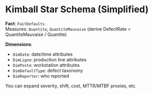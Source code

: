 # Kimball Star Schema (Simplified)

**Fact**: `FaitDefaults`  
Measures: `Quantite`, `QuantiteMauvaise` (derive DefectRate = QuantiteMauvaise / Quantite)

**Dimensions**:
- `DimDate`: date/time attributes
- `DimLigne`: production line attributes
- `DimPoste`: workstation attributes
- `DimDefaultType`: defect taxonomy
- `DimReporter`: who reported

You can expand severity, shift, cost, MTTR/MTBF proxies, etc.
